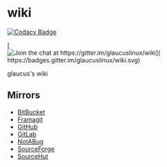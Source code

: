 # wiki

[![Codacy Badge](https://api.codacy.com/project/badge/Grade/a5153b320f664cff8a9d7bd9859c90b2)](https://app.codacy.com/gh/glaucuslinux/wiki?utm_source=github.com&utm_medium=referral&utm_content=glaucuslinux/wiki&utm_campaign=Badge_Grade_Dashboard)

[![Join the chat at https://gitter.im/glaucuslinux/wiki](
https://badges.gitter.im/glaucuslinux/wiki.svg)](
https://gitter.im/glaucuslinux/wiki?utm_source=badge&utm_medium=badge&utm_campaign=pr-badge&utm_content=badge)

glaucus's wiki

## Mirrors
*   [BitBucket](https://bitbucket.org/glaucuslinux/wiki)
*   [Framagit](https://framagit.org/glaucuslinux/wiki)
*   [GitHub](https://github.com/glaucuslinux/wiki)
*   [GitLab](https://gitlab.com/glaucuslinux/wiki)
*   [NotABug](https://notabug.org/glaucuslinux/wiki)
*   [SourceForge](https://git.code.sf.net/p/glaucuslinux/wiki)
*   [SourceHut](https://git.sr.ht/~glaucuslinux/wiki)
